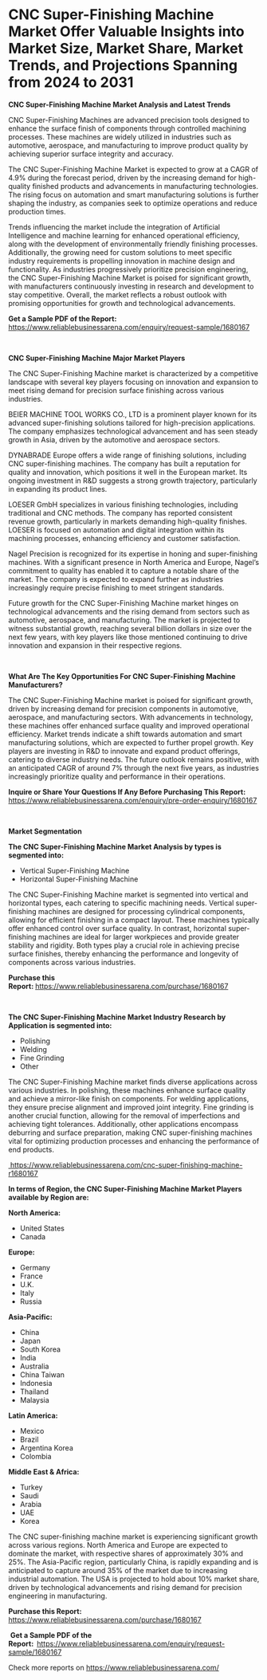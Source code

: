 <p><h1>CNC Super-Finishing Machine Market Offer Valuable Insights into Market Size, Market Share, Market Trends, and Projections Spanning from 2024 to 2031</h1></p><p><strong>CNC Super-Finishing Machine Market Analysis and Latest Trends</strong></p>
<p><p>CNC Super-Finishing Machines are advanced precision tools designed to enhance the surface finish of components through controlled machining processes. These machines are widely utilized in industries such as automotive, aerospace, and manufacturing to improve product quality by achieving superior surface integrity and accuracy. </p><p>The CNC Super-Finishing Machine Market is expected to grow at a CAGR of 4.9% during the forecast period, driven by the increasing demand for high-quality finished products and advancements in manufacturing technologies. The rising focus on automation and smart manufacturing solutions is further shaping the industry, as companies seek to optimize operations and reduce production times.</p><p>Trends influencing the market include the integration of Artificial Intelligence and machine learning for enhanced operational efficiency, along with the development of environmentally friendly finishing processes. Additionally, the growing need for custom solutions to meet specific industry requirements is propelling innovation in machine design and functionality. As industries progressively prioritize precision engineering, the CNC Super-Finishing Machine Market is poised for significant growth, with manufacturers continuously investing in research and development to stay competitive. Overall, the market reflects a robust outlook with promising opportunities for growth and technological advancements.</p></p>
<p><strong>Get a Sample PDF of the Report:&nbsp;</strong> <a href="https://www.reliablebusinessarena.com/enquiry/request-sample/1680167?utm_campaign=1420&utm_medium=2&utm_source=Github&utm_content=ia&utm_term=28122024&utm_id=cnc-super-finishing-machine">https://www.reliablebusinessarena.com/enquiry/request-sample/1680167</a></p>
<p>&nbsp;</p>
<p><strong>CNC Super-Finishing Machine Major Market Players</strong></p>
<p><p>The CNC Super-Finishing Machine market is characterized by a competitive landscape with several key players focusing on innovation and expansion to meet rising demand for precision surface finishing across various industries.</p><p>BEIER MACHINE TOOL WORKS CO., LTD is a prominent player known for its advanced super-finishing solutions tailored for high-precision applications. The company emphasizes technological advancement and has seen steady growth in Asia, driven by the automotive and aerospace sectors.</p><p>DYNABRADE Europe offers a wide range of finishing solutions, including CNC super-finishing machines. The company has built a reputation for quality and innovation, which positions it well in the European market. Its ongoing investment in R&D suggests a strong growth trajectory, particularly in expanding its product lines.</p><p>LOESER GmbH specializes in various finishing technologies, including traditional and CNC methods. The company has reported consistent revenue growth, particularly in markets demanding high-quality finishes. LOESER is focused on automation and digital integration within its machining processes, enhancing efficiency and customer satisfaction.</p><p>Nagel Precision is recognized for its expertise in honing and super-finishing machines. With a significant presence in North America and Europe, Nagel’s commitment to quality has enabled it to capture a notable share of the market. The company is expected to expand further as industries increasingly require precise finishing to meet stringent standards.</p><p>Future growth for the CNC Super-Finishing Machine market hinges on technological advancements and the rising demand from sectors such as automotive, aerospace, and manufacturing. The market is projected to witness substantial growth, reaching several billion dollars in size over the next few years, with key players like those mentioned continuing to drive innovation and expansion in their respective regions.</p></p>
<p>&nbsp;</p>
<p><strong>What Are The Key Opportunities For CNC Super-Finishing Machine Manufacturers?</strong></p>
<p><p>The CNC Super-Finishing Machine market is poised for significant growth, driven by increasing demand for precision components in automotive, aerospace, and manufacturing sectors. With advancements in technology, these machines offer enhanced surface quality and improved operational efficiency. Market trends indicate a shift towards automation and smart manufacturing solutions, which are expected to further propel growth. Key players are investing in R&D to innovate and expand product offerings, catering to diverse industry needs. The future outlook remains positive, with an anticipated CAGR of around 7% through the next five years, as industries increasingly prioritize quality and performance in their operations.</p></p>
<p><strong>Inquire or Share Your Questions If Any Before Purchasing This Report:</strong> <a href="https://www.reliablebusinessarena.com/enquiry/pre-order-enquiry/1680167?utm_campaign=1420&utm_medium=2&utm_source=Github&utm_content=ia&utm_term=28122024&utm_id=cnc-super-finishing-machine">https://www.reliablebusinessarena.com/enquiry/pre-order-enquiry/1680167</a></p>
<p>&nbsp;</p>
<p><strong>Market Segmentation</strong></p>
<p><strong>The CNC Super-Finishing Machine Market Analysis by types is segmented into:</strong></p>
<p><ul><li>Vertical Super-Finishing Machine</li><li>Horizontal Super-Finishing Machine</li></ul></p>
<p><p>The CNC Super-Finishing Machine market is segmented into vertical and horizontal types, each catering to specific machining needs. Vertical super-finishing machines are designed for processing cylindrical components, allowing for efficient finishing in a compact layout. These machines typically offer enhanced control over surface quality. In contrast, horizontal super-finishing machines are ideal for larger workpieces and provide greater stability and rigidity. Both types play a crucial role in achieving precise surface finishes, thereby enhancing the performance and longevity of components across various industries.</p></p>
<p><strong>Purchase this Report:&nbsp;</strong><a href="https://www.reliablebusinessarena.com/purchase/1680167?utm_campaign=1420&utm_medium=2&utm_source=Github&utm_content=ia&utm_term=28122024&utm_id=cnc-super-finishing-machine">https://www.reliablebusinessarena.com/purchase/1680167</a></p>
<p>&nbsp;</p>
<p><strong>The CNC Super-Finishing Machine Market Industry Research by Application is segmented into:</strong></p>
<p><ul><li>Polishing</li><li>Welding</li><li>Fine Grinding</li><li>Other</li></ul></p>
<p><p>The CNC Super-Finishing Machine market finds diverse applications across various industries. In polishing, these machines enhance surface quality and achieve a mirror-like finish on components. For welding applications, they ensure precise alignment and improved joint integrity. Fine grinding is another crucial function, allowing for the removal of imperfections and achieving tight tolerances. Additionally, other applications encompass deburring and surface preparation, making CNC super-finishing machines vital for optimizing production processes and enhancing the performance of end products.</p></p>
<p><a href="https://www.reliablebusinessarena.com/cnc-super-finishing-machine-r1680167?utm_campaign=1420&utm_medium=2&utm_source=Github&utm_content=ia&utm_term=28122024&utm_id=cnc-super-finishing-machine">&nbsp;https://www.reliablebusinessarena.com/cnc-super-finishing-machine-r1680167</a></p>
<p><strong>In terms of Region, the CNC Super-Finishing Machine Market Players available by Region are:</strong></p>
<p>
    <p> <strong> North America: </strong>
        <ul>
            <li>United States</li>
            <li>Canada</li>
        </ul>
        </p> 
    <p> <strong> Europe: </strong>
        <ul>
            <li>Germany</li>
            <li>France</li>
            <li>U.K.</li>
            <li>Italy</li>
            <li>Russia</li>
        </ul>
        </p> 
    <p> <strong> Asia-Pacific: </strong>
        <ul>
            <li>China</li>
            <li>Japan</li>
            <li>South Korea</li>
            <li>India</li>
            <li>Australia</li>
            <li>China Taiwan</li>
            <li>Indonesia</li>
            <li>Thailand</li>
            <li>Malaysia</li>
        </ul>
        </p> 
    <p> <strong> Latin America: </strong>
        <ul>
            <li>Mexico</li>
            <li>Brazil</li>
            <li>Argentina Korea</li>
            <li>Colombia</li>
        </ul>
        </p> 
    <p> <strong> Middle East & Africa: </strong>
        <ul>
            <li>Turkey</li>
            <li>Saudi</li>
            <li>Arabia</li>
            <li>UAE</li>
            <li>Korea</li>
        </ul>
    </p>
    </p>
<p><p>The CNC super-finishing machine market is experiencing significant growth across various regions. North America and Europe are expected to dominate the market, with respective shares of approximately 30% and 25%. The Asia-Pacific region, particularly China, is rapidly expanding and is anticipated to capture around 35% of the market due to increasing industrial automation. The USA is projected to hold about 10% market share, driven by technological advancements and rising demand for precision engineering in manufacturing.</p></p>
<p><strong>Purchase this Report: </strong><a href="https://www.reliablebusinessarena.com/purchase/1680167?utm_campaign=1420&utm_medium=2&utm_source=Github&utm_content=ia&utm_term=28122024&utm_id=cnc-super-finishing-machine">https://www.reliablebusinessarena.com/purchase/1680167</a></p>
<p>&nbsp;<strong>Get a Sample PDF of the Report:&nbsp;&nbsp;</strong><a href="https://www.reliablebusinessarena.com/enquiry/request-sample/1680167?utm_campaign=1420&utm_medium=2&utm_source=Github&utm_content=ia&utm_term=28122024&utm_id=cnc-super-finishing-machine">https://www.reliablebusinessarena.com/enquiry/request-sample/1680167</a></p>
<p><strong></strong></p>
<p>Check more reports on <a href="https://www.reliablebusinessarena.com/?utm_campaign=1420&utm_medium=2&utm_source=Github&utm_content=ia&utm_term=28122024&utm_id=cnc-super-finishing-machine">https://www.reliablebusinessarena.com/</a></p>